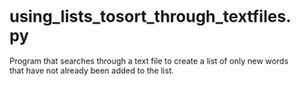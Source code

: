 # using_lists_tosort_through_textfiles.py
Program that searches through a text file to create a list of only new words that have not already been added to the list.
